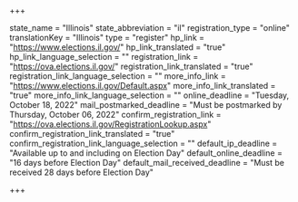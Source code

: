 +++

state_name = "Illinois"
state_abbreviation = "il"
registration_type = "online"
translationKey = "Illinois"
type = "register"
hp_link = "https://www.elections.il.gov/"
hp_link_translated = "true"
hp_link_language_selection = ""
registration_link = "https://ova.elections.il.gov/"
registration_link_translated = "true"
registration_link_language_selection = ""
more_info_link = "https://www.elections.il.gov/Default.aspx"
more_info_link_translated = "true"
more_info_link_language_selection = ""
online_deadline = "Tuesday, October 18, 2022"
mail_postmarked_deadline = "Must be postmarked by Thursday, October 06, 2022"
confirm_registration_link = "https://ova.elections.il.gov/RegistrationLookup.aspx"
confirm_registration_link_translated = "true"
confirm_registration_link_language_selection = ""
default_ip_deadline = "Available up to and including on Election Day"
default_online_deadline = "16 days before Election Day"
default_mail_received_deadline = "Must be received 28 days before Election Day"

+++